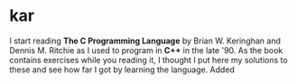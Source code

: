 # kar

I start reading **The C Programming Language** by Brian W. Keringhan and Dennis M. Ritchie as I used to program in **C++** in the late '90. As the book contains exercises while you reading it, I thought I put here my solutions to these and see how far I got by learning the language. Added
